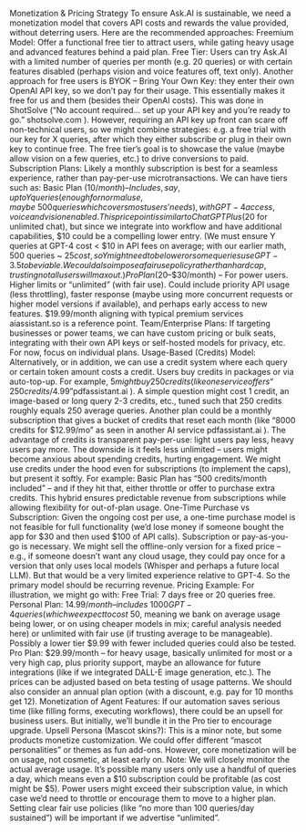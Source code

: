 Monetization & Pricing Strategy
To ensure Ask.AI is sustainable, we need a monetization model that covers API costs and rewards the value provided, without deterring users. Here are the recommended approaches:
Freemium Model: Offer a functional free tier to attract users, while gating heavy usage and advanced features behind a paid plan.
Free Tier: Users can try Ask.AI with a limited number of queries per month (e.g. 20 queries) or with certain features disabled (perhaps vision and voice features off, text only). Another approach for free users is BYOK – Bring Your Own Key: they enter their own OpenAI API key, so we don’t pay for their usage. This essentially makes it free for us and them (besides their OpenAI costs). This was done in ShotSolve (“No account required… set up your API key and you’re ready to go.”​
shotsolve.com
). However, requiring an API key up front can scare off non-technical users, so we might combine strategies: e.g. a free trial with our key for X queries, after which they either subscribe or plug in their own key to continue free.
The free tier’s goal is to showcase the value (maybe allow vision on a few queries, etc.) to drive conversions to paid.
Subscription Plans: Likely a monthly subscription is best for a seamless experience, rather than pay-per-use microtransactions. We can have tiers such as:
Basic Plan ($10/month) – Includes, say, up to Y queries (enough for normal use, maybe ~500 queries which covers most users’ needs), with GPT-4 access, voice and vision enabled. This price point is similar to ChatGPT Plus ($20 for unlimited chat), but since we integrate into workflow and have additional capabilities, $10 could be a compelling lower entry. (We must ensure Y queries at GPT-4 cost < $10 in API fees on average; with our earlier math, 500 queries ~ $25 cost, so Y might need to be lower or some queries use GPT-3.5 to be viable. We could also impose a fair use policy rather than hard cap, trusting not all users will max out.)
Pro Plan ($20–$30/month) – For power users. Higher limits or “unlimited” (with fair use). Could include priority API usage (less throttling), faster response (maybe using more concurrent requests or higher model versions if available), and perhaps early access to new features. $19.99/month aligning with typical premium services​
aiassistant.so
 is a reference point.
Team/Enterprise Plans: If targeting businesses or power teams, we can have custom pricing or bulk seats, integrating with their own API keys or self-hosted models for privacy, etc. For now, focus on individual plans.
Usage-Based (Credits) Model: Alternatively, or in addition, we can use a credit system where each query or certain token amount costs a credit. Users buy credits in packages or via auto-top-up. For example, $5 might buy 250 credits (like one service offers “250 credits/$4.99”​
pdfassistant.ai
). A simple question might cost 1 credit, an image-based or long query 2-3 credits, etc., tuned such that 250 credits roughly equals 250 average queries. Another plan could be a monthly subscription that gives a bucket of credits that reset each month (like “8000 credits for $12.99/mo” as seen in another AI service​
pdfassistant.ai
). The advantage of credits is transparent pay-per-use: light users pay less, heavy users pay more. The downside is it feels less unlimited – users might become anxious about spending credits, hurting engagement.
We might use credits under the hood even for subscriptions (to implement the caps), but present it softly. For example: Basic Plan has “500 credits/month included” – and if they hit that, either throttle or offer to purchase extra credits. This hybrid ensures predictable revenue from subscriptions while allowing flexibility for out-of-plan usage.
One-Time Purchase vs Subscription: Given the ongoing cost per use, a one-time purchase model is not feasible for full functionality (we’d lose money if someone bought the app for $30 and then used $100 of API calls). Subscription or pay-as-you-go is necessary. We might sell the offline-only version for a fixed price – e.g., if someone doesn’t want any cloud usage, they could pay once for a version that only uses local models (Whisper and perhaps a future local LLM). But that would be a very limited experience relative to GPT-4. So the primary model should be recurring revenue.
Pricing Example: For illustration, we might go with:
Free Trial: 7 days free or 20 queries free.
Personal Plan: $14.99/month – includes ~1000 GPT-4 queries (which we expect to cost ~$50, meaning we bank on average usage being lower, or on using cheaper models in mix; careful analysis needed here) or unlimited with fair use (if trusting average to be manageable). Possibly a lower tier $9.99 with fewer included queries could also be tested.
Pro Plan: $29.99/month – for heavy usage, basically unlimited for most or a very high cap, plus priority support, maybe an allowance for future integrations (like if we integrated DALL-E image generation, etc.).
The prices can be adjusted based on beta testing of usage patterns. We should also consider an annual plan option (with a discount, e.g. pay for 10 months get 12).
Monetization of Agent Features: If our automation saves serious time (like filling forms, executing workflows), there could be an upsell for business users. But initially, we’ll bundle it in the Pro tier to encourage upgrade.
Upsell Persona (Mascot skins?): This is a minor note, but some products monetize customization. We could offer different “mascot personalities” or themes as fun add-ons. However, core monetization will be on usage, not cosmetic, at least early on.
Note: We will closely monitor the actual average usage. It’s possible many users only use a handful of queries a day, which means even a $10 subscription could be profitable (as cost might be $5). Power users might exceed their subscription value, in which case we’d need to throttle or encourage them to move to a higher plan. Setting clear fair use policies (like “no more than 100 queries/day sustained”) will be important if we advertise “unlimited”.